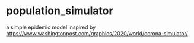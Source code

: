 # population_simulator

a simple epidemic model
inspired by https://www.washingtonpost.com/graphics/2020/world/corona-simulator/
